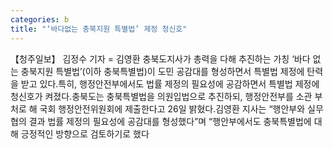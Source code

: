 ```yaml
---
categories: b
title: "‘바다없는 충북지원 특별법’ 제정 청신호"
---
```

【청주일보】 김정수 기자 = 김영환 충북도지사가 총력을 다해 추진하는 가칭 ‘바다 없는 충북지원 특별법’(이하 충북특별법)이 도민 공감대를 형성하면서 특별법 제정에 탄력을 받고 있다.특히, 행정안전부에서도 법률 제정의 필요성에 공감하면서 특별법 제정에 청신호가 켜졌다.충북도는 충북특별법을 의원입법으로 추진하되, 행정안전부를 소관 부처로 해 국회 행정안전위원회에 제출한다고 26일 밝혔다.김영환 지사는 “행안부와 실무 협의 결과 법률 제정의 필요성에 공감대를 형성했다”며 “행안부에서도 충북특별법에 대해 긍정적인 방향으로 검토하기로 했다